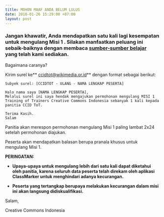 ```yaml
---
title: MOHON MAAF ANDA BELUM LULUS
date: 2018-01-26 15:29:00 +07:00
layout: post
---
```


### Jangan khawatir,  Anda mendapatkan satu kali lagi kesempatan untuk mengulang Misi 1 . Silakan  manfaatkan peluang ini sebaik-baiknya dengan membaca [sumber-sumber belajar](http://http://creativecommons.or.id/sertifikasi-perwakilan-ccid-training-of-trainers-creative-commons-indonesia/sumber-belajar/) yang telah kami sediakan.

Bagaimana caranya?

Kirim surel ke** ccidtot@wikimedia.or.id** dengan format sebagai berikut:

```
Subyek surel: [CCIDTOT - ULANG - NAMA LENGKAP PESERTA]

Halo nama saya [NAMA LENGKAP PESERTA], 
Melalui surel ini saya hendak mengajukan permohonan mengulang MISI 1 Training of Trainers Creative Commons Indonesia sebanyak 1 kali kepada panitia CCID ToT. 

Terima Kasih. 
Salam
```

Panitia akan merespon permohonan mengulang Misi 1 paling lambat 2x24 setelah permohonan diajukan.

Peserta akan mendapatkan balasan berupa pranala khusus untuk mengulang Misi 1.

**PERINGATAN:**

* **Upaya-upaya untuk mengulang lebih dari satu kali dapat diketahui oleh panitia, karena seluruh data peserta telah direkam oleh aplikasi ClassMarker untuk menghindari adanya kecurangan.**


* **Peserta yang tertangkap berupaya melakukan kecurangan dalam misi ini akan langsung didiskualifikasi.**

Salam,


Creative Commons Indonesia